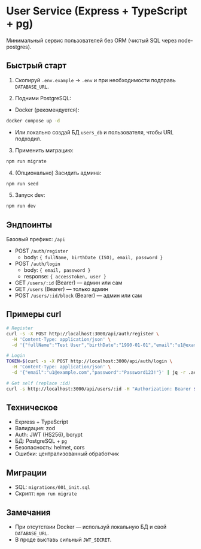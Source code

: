 # User Service (Express + TypeScript + pg)

Минимальный сервис пользователей без ORM (чистый SQL через node-postgres).

## Быстрый старт

1) Скопируй `.env.example` → `.env` и при необходимости подправь `DATABASE_URL`.

2) Подними PostgreSQL:
- Docker (рекомендуется):
```bash
docker compose up -d
```
- Или локально создай БД `users_db` и пользователя, чтобы URL подходил.

3) Применить миграцию:
```bash
npm run migrate
```

4) (Опционально) Засидить админа:
```bash
npm run seed
```

5) Запуск dev:
```bash
npm run dev
```

## Эндпоинты
Базовый префикс: `/api`

- POST `/auth/register`
  - body: `{ fullName, birthDate (ISO), email, password }`
- POST `/auth/login`
  - body: `{ email, password }`
  - response: `{ accessToken, user }`
- GET `/users/:id` (Bearer) — админ или сам
- GET `/users` (Bearer) — только админ
- POST `/users/:id/block` (Bearer) — админ или сам

## Примеры curl
```bash
# Register
curl -s -X POST http://localhost:3000/api/auth/register \
  -H 'Content-Type: application/json' \
  -d '{"fullName":"Test User","birthDate":"1990-01-01","email":"u1@example.com","password":"Password123!"}'

# Login
TOKEN=$(curl -s -X POST http://localhost:3000/api/auth/login \
  -H 'Content-Type: application/json' \
  -d '{"email":"u1@example.com","password":"Password123!"}' | jq -r .accessToken)

# Get self (replace :id)
curl -s http://localhost:3000/api/users/:id -H "Authorization: Bearer $TOKEN"
```

## Техническое
- Express + TypeScript
- Валидация: zod
- Auth: JWT (HS256), bcrypt
- БД: PostgreSQL + `pg`
- Безопасность: helmet, cors
- Ошибки: централизованный обработчик

## Миграции
- SQL: `migrations/001_init.sql`
- Скрипт: `npm run migrate`

## Замечания
- При отсутствии Docker — используй локальную БД и свой `DATABASE_URL`.
- В проде выставь сильный `JWT_SECRET`.
